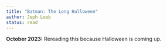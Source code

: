 ```yaml
---
title: "Batman: The Long Halloween"
author: Jeph Loeb
status: read
---
```


**October 2023:** Rereading this because Halloween is coming up.
